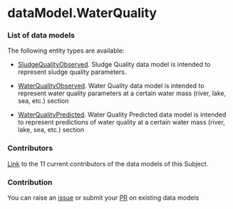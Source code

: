 # dataModel.WaterQuality

### List of data models

The following entity types are available:
- [SludgeQualityObserved](https://github.com/smart-data-models/dataModel.WaterQuality/blob/master/SludgeQualityObserved/README.md). Sludge Quality data model is intended to represent sludge quality parameters.

- [WaterQualityObserved](https://github.com/smart-data-models/dataModel.WaterQuality/blob/master/WaterQualityObserved/README.md). Water Quality data model is intended to represent water quality parameters at a certain water mass (river,  lake, sea, etc.) section

- [WaterQualityPredicted](https://github.com/smart-data-models/dataModel.WaterQuality/blob/master/WaterQualityPredicted/README.md). Water Quality Predicted data model is intended to represent predictions of water quality at a certain water mass (river,  lake, sea, etc.) section



### Contributors
[Link](https://github.com/smart-data-models/dataModel.WaterQuality/blob/master/CONTRIBUTORS.yaml) to the 11 current contributors of the data models of this Subject.


### Contribution
You can raise an [issue](https://github.com/smart-data-models/dataModel.WaterQuality/issues) or submit your [PR](https://github.com/smart-data-models/dataModel.WaterQuality/pulls) on existing data models
